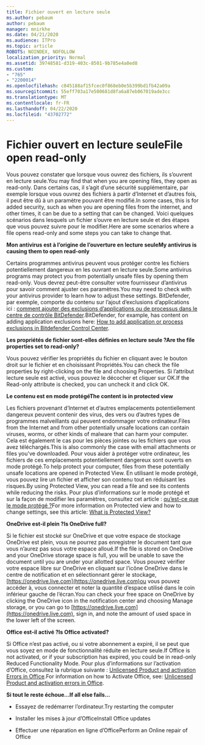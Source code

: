 ```yaml
---
title: Fichier ouvert en lecture seule
ms.author: pebaum
author: pebaum
manager: mnirkhe
ms.date: 04/21/2020
ms.audience: ITPro
ms.topic: article
ROBOTS: NOINDEX, NOFOLLOW
localization_priority: Normal
ms.assetid: 39748581-d319-403c-8501-9b785e4a0ed8
ms.custom:
- "765"
- "2200014"
ms.openlocfilehash: c045188af15fcec0f868eb0e5b399bd1fb42a09a
ms.sourcegitcommit: 55eff703a17e500681d8fa6a87eb067019ade3cc
ms.translationtype: MT
ms.contentlocale: fr-FR
ms.lasthandoff: 04/22/2020
ms.locfileid: "43702772"
---
```

# <a name="file-open-read-only"></a><span data-ttu-id="3046f-102">Fichier ouvert en lecture seule</span><span class="sxs-lookup"><span data-stu-id="3046f-102">File open read-only</span></span>

<span data-ttu-id="3046f-103">Vous pouvez constater que lorsque vous ouvrez des fichiers, ils s’ouvrent en lecture seule.</span><span class="sxs-lookup"><span data-stu-id="3046f-103">You may find that when you are opening files, they open as read-only.</span></span> <span data-ttu-id="3046f-104">Dans certains cas, il s’agit d’une sécurité supplémentaire, par exemple lorsque vous ouvrez des fichiers à partir d’Internet et d’autres fois, il peut être dû à un paramètre pouvant être modifié.</span><span class="sxs-lookup"><span data-stu-id="3046f-104">In some cases, this is for added security, such as when you are opening files from the internet, and other times, it can be due to a setting that can be changed.</span></span> <span data-ttu-id="3046f-105">Voici quelques scénarios dans lesquels un fichier s’ouvre en lecture seule et des étapes que vous pouvez suivre pour le modifier.</span><span class="sxs-lookup"><span data-stu-id="3046f-105">Here are some scenarios where a file opens read-only and some steps you can take to change that.</span></span>
  
 <span data-ttu-id="3046f-106">**Mon antivirus est à l’origine de l’ouverture en lecture seule**</span><span class="sxs-lookup"><span data-stu-id="3046f-106">**My antivirus is causing them to open read-only**</span></span>
  
<span data-ttu-id="3046f-107">Certains programmes antivirus peuvent vous protéger contre les fichiers potentiellement dangereux en les ouvrant en lecture seule.</span><span class="sxs-lookup"><span data-stu-id="3046f-107">Some antivirus programs may protect you from potentially unsafe files by opening them read-only.</span></span> <span data-ttu-id="3046f-108">Vous devrez peut-être consulter votre fournisseur d’antivirus pour savoir comment ajuster ces paramètres.</span><span class="sxs-lookup"><span data-stu-id="3046f-108">You may need to check with your antivirus provider to learn how to adjust these settings.</span></span> <span data-ttu-id="3046f-109">BitDefender, par exemple, comporte du contenu sur l’ajout d’exclusions d’applications ici : [comment ajouter des exclusions d’applications ou de processus dans le centre de contrôle BitDefender](https://aka.ms/AA6098i).</span><span class="sxs-lookup"><span data-stu-id="3046f-109">BitDefender, for example, has content on adding application exclusions here: [How to add application or process exclusions in Bitdefender Control Center](https://aka.ms/AA6098i).</span></span>
  
 <span data-ttu-id="3046f-110">**Les propriétés de fichier sont-elles définies en lecture seule ?**</span><span class="sxs-lookup"><span data-stu-id="3046f-110">**Are the file properties set to read-only?**</span></span>
  
<span data-ttu-id="3046f-111">Vous pouvez vérifier les propriétés du fichier en cliquant avec le bouton droit sur le fichier et en choisissant Propriétés.</span><span class="sxs-lookup"><span data-stu-id="3046f-111">You can check the file properties by right-clicking on the file and choosing Properties.</span></span> <span data-ttu-id="3046f-112">Si l’attribut lecture seule est activé, vous pouvez le décocher et cliquer sur OK.</span><span class="sxs-lookup"><span data-stu-id="3046f-112">If the Read-only attribute is checked, you can uncheck it and click OK.</span></span>
  
 <span data-ttu-id="3046f-113">**Le contenu est en mode protégé**</span><span class="sxs-lookup"><span data-stu-id="3046f-113">**The content is in protected view**</span></span>
  
<span data-ttu-id="3046f-114">Les fichiers provenant d’Internet et d’autres emplacements potentiellement dangereux peuvent contenir des virus, des vers ou d’autres types de programmes malveillants qui peuvent endommager votre ordinateur.</span><span class="sxs-lookup"><span data-stu-id="3046f-114">Files from the Internet and from other potentially unsafe locations can contain viruses, worms, or other kinds of malware that can harm your computer.</span></span> <span data-ttu-id="3046f-115">Cela est également le cas pour les pièces jointes ou les fichiers que vous avez téléchargés.</span><span class="sxs-lookup"><span data-stu-id="3046f-115">This is also commonly the case with email attachments or files you've downloaded.</span></span> <span data-ttu-id="3046f-116">Pour vous aider à protéger votre ordinateur, les fichiers de ces emplacements potentiellement dangereux sont ouverts en mode protégé.</span><span class="sxs-lookup"><span data-stu-id="3046f-116">To help protect your computer, files from these potentially unsafe locations are opened in Protected View.</span></span> <span data-ttu-id="3046f-117">En utilisant le mode protégé, vous pouvez lire un fichier et afficher son contenu tout en réduisant les risques.</span><span class="sxs-lookup"><span data-stu-id="3046f-117">By using Protected View, you can read a file and see its contents while reducing the risks.</span></span> <span data-ttu-id="3046f-118">Pour plus d’informations sur le mode protégé et sur la façon de modifier les paramètres, consultez cet article : [qu’est-ce que le mode protégé ?](https://support.office.com/article/d6f09ac7-e6b9-4495-8e43-2bbcdbcb6653)</span><span class="sxs-lookup"><span data-stu-id="3046f-118">For more information on Protected view and how to change settings, see this article: [What is Protected View?](https://support.office.com/article/d6f09ac7-e6b9-4495-8e43-2bbcdbcb6653)</span></span>
  
 <span data-ttu-id="3046f-119">**OneDrive est-il plein ?**</span><span class="sxs-lookup"><span data-stu-id="3046f-119">**Is OneDrive full?**</span></span>
  
<span data-ttu-id="3046f-120">Si le fichier est stocké sur OneDrive et que votre espace de stockage OneDrive est plein, vous ne pourrez pas enregistrer le document tant que vous n’aurez pas sous votre espace alloué.</span><span class="sxs-lookup"><span data-stu-id="3046f-120">If the file is stored on OneDrive and your OneDrive storage space is full, you will be unable to save the document until you are under your allotted space.</span></span> <span data-ttu-id="3046f-121">Vous pouvez vérifier votre espace libre sur OneDrive en cliquant sur l’icône OneDrive dans le centre de notification et en sélectionnant gérer le stockage, [https://onedrive.live.com](https://onedrive.live.com)ou vous pouvez accéder à, vous connecter et noter la quantité d’espace utilisé dans le coin inférieur gauche de l’écran.</span><span class="sxs-lookup"><span data-stu-id="3046f-121">You can check your free space on OneDrive by clicking the OneDrive icon in the notification center and choosing Manage storage, or you can go to [https://onedrive.live.com](https://onedrive.live.com), sign in, and note the amount of used space in the lower left of the screen.</span></span>
  
 <span data-ttu-id="3046f-122">**Office est-il activé ?**</span><span class="sxs-lookup"><span data-stu-id="3046f-122">**Is Office activated?**</span></span>
  
<span data-ttu-id="3046f-123">Si Office n’est pas activé, ou si votre abonnement a expiré, il se peut que vous soyez en mode de fonctionnalité réduite en lecture seule.</span><span class="sxs-lookup"><span data-stu-id="3046f-123">If Office is not activated, or if your subscription has expired, you could be in read-only Reduced Functionality Mode.</span></span> <span data-ttu-id="3046f-124">Pour plus d’informations sur l’activation d’Office, consultez la rubrique suivante : [Unlicensed Product and activation Errors in Office](https://support.office.com/article/0d23d3c0-c19c-4b2f-9845-5344fedc4380).</span><span class="sxs-lookup"><span data-stu-id="3046f-124">For information on how to Activate Office, see: [Unlicensed Product and activation errors in Office](https://support.office.com/article/0d23d3c0-c19c-4b2f-9845-5344fedc4380).</span></span>
  
 <span data-ttu-id="3046f-125">**Si tout le reste échoue...**</span><span class="sxs-lookup"><span data-stu-id="3046f-125">**If all else fails...**</span></span>
  
- <span data-ttu-id="3046f-126">Essayez de redémarrer l’ordinateur.</span><span class="sxs-lookup"><span data-stu-id="3046f-126">Try restarting the computer</span></span>
    
- <span data-ttu-id="3046f-127">Installer les mises à jour d’Office</span><span class="sxs-lookup"><span data-stu-id="3046f-127">Install Office updates</span></span>
    
- <span data-ttu-id="3046f-128">Effectuer une réparation en ligne d’Office</span><span class="sxs-lookup"><span data-stu-id="3046f-128">Perform an Online repair of Office</span></span>
    


